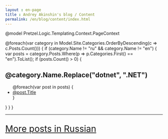 ```yaml
---
layout : en-page
title : Andrey Akinshin's blog / Content
permalink: /en/blog/content/index.html
---
```

@model Pretzel.Logic.Templating.Context.PageContext

<div class="posts">
@foreach(var category in Model.Site.Categories.OrderByDescending(c => c.Posts.Count()))
{
    if (category.Name != "ru" && category.Name != "en")
    {
        var posts = category.Posts.Where(p => p.Categories.First() == "en").ToList();
        if (posts.Count() > 0)
        {
            <h2>@category.Name.Replace("dotnet", ".NET")</h2>
            <ul>
            @foreach(var post in posts)
            {
                <li><a href='@post.Url.Replace("index.html", "")'>@post.Title</a></li>
            }
            </ul>
        }
    }
}
</div>
<hr />
<p style="font-size:200%"><a href="/ru/blog/content/">More posts in Russian</a></p>